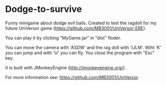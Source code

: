 # Dodge-to-survive
Funny minigame about dodge evil balls. Created to test the ragdoll for my future UniVersor game (https://github.com/MB3001/UniVersor-ERE).

You can play it by clicking "MyGame.jar" in "dist" floder.

You can move the camera with 'ASDW' and the rag doll with 'IJLM'. Wiht 'K' you can jump and with 'U' you can fly. You close the program with "Esc" key. 

It is built with JMonkeyEngine (http://jmonkeyengine.org/).

For more information see: https://github.com/MB3001/UniVersor.
 
